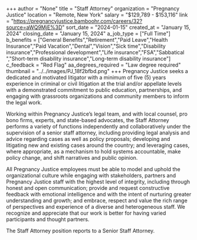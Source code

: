 +++
author = "None"
title = "Staff Attorney"
organization = "Pregnancy Justice"
location = "Remote, New York"
salary = "$129,789 - $153,116"
link = "https://pregnancyjustice.bamboohr.com/careers/32?source=aWQ9MjE%3D"
sort_date = "2024-01-15"
created_at = "January 15, 2024"
closing_date = "January 15, 2024"
a_job_type = ["Full Time"]
b_benefits = ["General Benefits","Retirement","Paid Leave","Health Insurance","Paid Vacation","Dental","Vision","Sick time","Disability insurance","Professional development","Life insurance","FSA","Sabbatical ","Short-term disability insurance","Long-term disability insurance"]
c_feedback = "Red Flag"
aa_degrees_required = "Law degree required"
thumbnail = "../../images/PJ_18f2bfbd.png"
+++
Pregnancy Justice seeks a dedicated and motivated litigator with a minimum of five (5) years experience in criminal or civil litigation at the trial and/or appellate levels with a demonstrated commitment to public education, partnerships, and engaging with grassroots organizations and community members to inform the legal work. 

Working within Pregnancy Justice’s legal team, and with local counsel, pro bono firms, experts, and state-based advocates, the Staff Attorney performs a variety of functions independently and collaboratively under the supervision of a senior staff attorney, including providing legal analysis and advice regarding cases as well as policy proposals; developing and litigating new and existing cases around the country; and leveraging cases, where appropriate, as a mechanism to hold systems accountable, make policy change, and shift narratives and public opinion. 

All Pregnancy Justice employees must be able to model and uphold the organizational culture while engaging with stakeholders, partners and Pregnancy Justice staff with the highest level of integrity, including through honest and open communication; provide and request constructive feedback with emotional intelligence and with the intent of nurturing greater understanding and growth; and embrace, respect and value the rich range of perspectives and experience of a diverse and heterogeneous staff. We recognize and appreciate that our work is better for having varied participants and thought partners.

The Staff Attorney position reports to a Senior Staff Attorney.